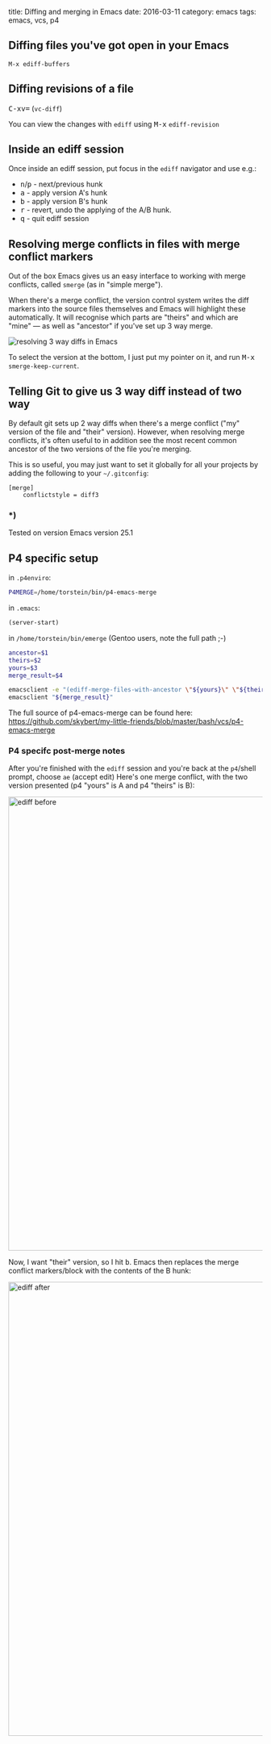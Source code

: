 title: Diffing and merging in Emacs
date: 2016-03-11
category: emacs
tags: emacs, vcs, p4

## Diffing files you've got open in your Emacs
```
M-x ediff-buffers
```

## Diffing revisions of a file

<kbd>C-x</kbd><kbd>v</kbd><kbd>=</kbd> (`vc-diff`)

You can view the changes with `ediff` using <kbd>M-x</kbd>
`ediff-revision`

## Inside an ediff session
Once inside an ediff session, put focus in the `ediff` navigator and
use e.g.:

- <kbd>n</kbd>/<kbd>p</kbd> - next/previous hunk
- <kbd>a</kbd> - apply version A's hunk
- <kbd>b</kbd> - apply version B's hunk
- <kbd>r</kbd> - revert, undo the applying of the A/B hunk.
- <kbd>q</kbd> - quit ediff session

## Resolving merge conflicts in files with merge conflict markers
Out of the box Emacs gives us an easy interface to working with merge
conflicts, called `smerge` (as in "simple merge").

When there's a merge conflict, the version control system writes the
diff markers into the source files themselves and Emacs will highlight
these automatically. It will recognise which parts are "theirs" and
which are "mine" — as well as "ancestor" if you've set up 3 way merge.

<img src="/graphics/2017/2017-01-04-emacs-3-way-diff-git-merge.png"
  alt="resolving 3 way diffs in Emacs"
  class="centered"
/>

To select the version at the bottom, I just put my pointer on it, and
run <kbd>M-x</kbd> `smerge-keep-current`.

## Telling Git to give us 3 way diff instead of two way

By default git sets up 2 way diffs when there's a merge conflict ("my"
version of the file and "their" version). However, when resolving
merge conflicts, it's often useful to in addition see the most recent
common ancestor of the two versions of the file you're merging.

This is so useful, you may just want to set it globally for all your
projects by adding the following to your `~/.gitconfig`:

```
[merge]
    conflictstyle = diff3
```


### *)
Tested on version Emacs version 25.1

## P4 specific setup
in `.p4enviro`:

```bash
P4MERGE=/home/torstein/bin/p4-emacs-merge
```
in `.emacs`:

```lisp
(server-start)
```

in `/home/torstein/bin/emerge` (Gentoo users, note the full path ;-)

```bash
ancestor=$1
theirs=$2
yours=$3
merge_result=$4

emacsclient -e "(ediff-merge-files-with-ancestor \"${yours}\" \"${theirs}\" \"${ancestor}\" () \"${merge_result}\")"
emacsclient "${merge_result}"
```

The full source of p4-emacs-merge can be found here:
https://github.com/skybert/my-little-friends/blob/master/bash/vcs/p4-emacs-merge

### P4 specifc post-merge notes

After you're finished with the `ediff` session and you're back at the
`p4`/shell prompt, choose `ae` (accept edit) Here's one merge
conflict, with the two version presented (p4 "yours" is A and p4
"theirs" is B):

<a href="/graphics/2016/2016-03-10-ediff-merge-before.png">
<img
  src="/graphics/2016/2016-03-10-ediff-merge-before.png"
  alt="ediff before"
  style="width: 900px;"
  />
</a>

Now, I want "their" version, so I hit <kbd>b</kbd>. Emacs then replaces the
merge conflict markers/block with the contents of the B hunk:

<a href="/graphics/2016/2016-03-10-ediff-merge-after.png">
  <img
    src="/graphics/2016/2016-03-10-ediff-merge-after.png"
    alt="ediff after"
    style="width: 900px;"
  />
</a>

